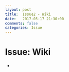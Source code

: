 ```yaml
---
layout: post
title:  Issue2 - Wiki
date:   2017-05-17 21:30:00
comments: false
categories: Issue
---
```


# Issue: Wiki

* 

